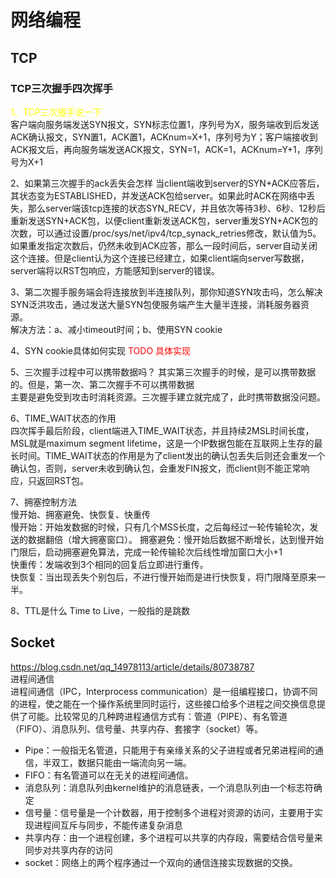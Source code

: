 # 网络编程

## TCP
### TCP三次握手四次挥手
<font color=#ffff00>1、TCP三次握手说一下</font>  
客户端向服务端发送SYN报文，SYN标志位置1，序列号为X，服务端收到后发送ACK确认报文，SYN置1，ACK置1，ACKnum=X+1，序列号为Y；客户端接收到ACK报文后，再向服务端发送ACK报文，SYN=1，ACK=1，ACKnum=Y+1，序列号为X+1

2、如果第三次握手的ack丢失会怎样
当client端收到server的SYN+ACK应答后，其状态变为ESTABLISHED，并发送ACK包给server。如果此时ACK在网络中丢失，那么server端该tcp连接的状态SYN_RECV，并且依次等待3秒、6秒、12秒后重新发送SYN+ACK包，以便client重新发送ACK包，server重发SYN+ACK包的次数，可以通过设置/proc/sys/net/ipv4/tcp_synack_retries修改，默认值为5。如果重发指定次数后，仍然未收到ACK应答，那么一段时间后，server自动关闭这个连接。但是client认为这个连接已经建立，如果client端向server写数据，server端将以RST包响应，方能感知到server的错误。  

3、第二次握手服务端会将连接放到半连接队列，那你知道SYN攻击吗，怎么解决  
SYN泛洪攻击，通过发送大量SYN包使服务端产生大量半连接，消耗服务器资源。  
解决方法：a、减小timeout时间；b、使用SYN cookie

4、SYN cookie具体如何实现
<font color=#ff0000>TODO 具体实现</font>  

5、三次握手过程中可以携带数据吗？
其实第三次握手的时候，是可以携带数据的。但是，第一次、第二次握手不可以携带数据  
主要是避免受到攻击时消耗资源。三次握手建立就完成了，此时携带数据没问题。 

6、TIME_WAIT状态的作用  
四次挥手最后阶段，client端进入TIME_WAIT状态，并且持续2MSL时间长度，MSL就是maximum segment lifetime，这是一个IP数据包能在互联网上生存的最长时间。TIME_WAIT状态的作用是为了client发出的确认包丢失后则还会重发一个确认包，否则，server未收到确认包，会重发FIN报文，而client则不能正常响应，只返回RST包。  

7、拥塞控制方法  
慢开始、拥塞避免、快恢复、快重传  
慢开始：开始发数据的时候，只有几个MSS长度，之后每经过一轮传输轮次，发送的数据翻倍（增大拥塞窗口）。
拥塞避免：慢开始后数据不断增长，达到慢开始门限后，启动拥塞避免算法，完成一轮传输轮次后线性增加窗口大小+1  
快重传：发端收到3个相同的回复后立即进行重传。  
快恢复：当出现丢失个别包后，不进行慢开始而是进行快恢复，将门限降至原来一半。

8、TTL是什么
Time to Live，一般指的是跳数

## Socket
https://blog.csdn.net/qq_14978113/article/details/80738787  
进程间通信  
进程间通信（IPC，Interprocess communication）是一组编程接口，协调不同的进程，使之能在一个操作系统里同时运行，这些接口给多个进程之间交换信息提供了可能。比较常见的几种跨进程通信方式有：管道（PIPE）、有名管道（FIFO）、消息队列、信号量、共享内存、套接字（socket）等。  
* Pipe：一般指无名管道，只能用于有亲缘关系的父子进程或者兄弟进程间的通信，半双工，数据只能由一端流向另一端。  
* FIFO：有名管道可以在无关的进程间通信。  
* 消息队列：消息队列由kernel维护的消息链表，一个消息队列由一个标志符确定
* 信号量：信号量是一个计数器，用于控制多个进程对资源的访问，主要用于实现进程间互斥与同步，不能传递复杂消息
* 共享内存：由一个进程创建，多个进程可以共享的内存段，需要结合信号量来同步对共享内存的访问  
* socket：网络上的两个程序通过一个双向的通信连接实现数据的交换。  
